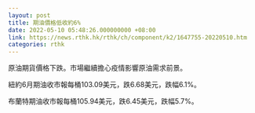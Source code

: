 ```yaml
---
layout: post
title: 期油價格低收約6%
date: 2022-05-10 05:48:26.000000000 +08:00
link: https://news.rthk.hk/rthk/ch/component/k2/1647755-20220510.htm
categories: rthk
---
```


原油期貨價格下跌。市場繼續擔心疫情影響原油需求前景。

紐約6月期油收市報每桶103.09美元，跌6.68美元，跌幅6.1%。

布蘭特期油收市報每桶105.94美元，跌6.45美元，跌幅5.7%。
